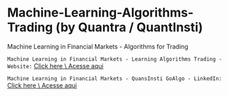 # Machine-Learning-Algorithms-Trading (by Quantra / QuantInsti)

Machine Learning in Financial Markets - Algorithms for Trading

`Machine Learning in Financial Markets - Learning Algorithms Trading - Website:` [Click here \ Acesse aqui](https://www.quantinsti.com/)

`Machine Learning in Financial Markets - QuansInsti GoAlgo - LinkedIn:` [Click here \ Acesse aqui](https://www.linkedin.com/school/quantinsti/)
